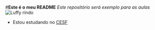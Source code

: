 #**Este é o meu README**
_Este repositório será exemplo para as aulas_
![Luffy rindo](https://media.tenor.com/aSvNzSQUVwAAAAAM/luffy-gear-5.gif)
- Estou estudando no [CESF](https://cesfcl.com.br/)

